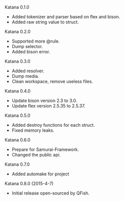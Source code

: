 Katana 0.1.0
* Added tokenizer and parser based on flex and bison.
* Added raw string value to struct.

Katana 0.2.0
* Supported more @rule.
* Dump selector.
* Added bison error.

Katana 0.3.0
* Added resolver.
* Dump media.
* Clean workspace, remove useless files.

Katana 0.4.0
* Update bison version 2.3 to 3.0.
* Update flex version 2.5.35 to 2.5.37.

Katana 0.5.0
* Added destroy functions for each struct.
* Fixed memory leaks.

Katana 0.6.0
* Prepare for Samurai-Framework.
* Changed the public api.

Katana 0.7.0
* Added automake for project

Katana 0.8.0 (2015-4-7)
* Initial release open-sourced by QFish.
